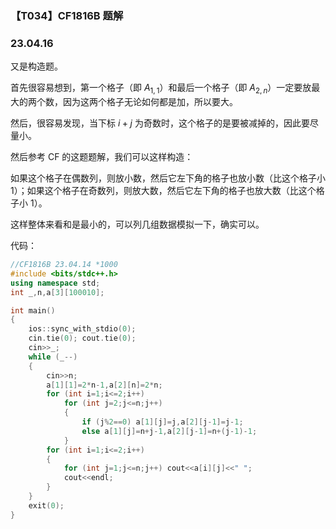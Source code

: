 <head>
    <script src="https://cdn.mathjax.org/mathjax/latest/MathJax.js?config=TeX-AMS-MML_HTMLorMML" type="text/javascript"></script>
    <script type="text/x-mathjax-config">
        MathJax.Hub.Config({
            tex2jax: {
            skipTags: ['script', 'noscript', 'style', 'textarea', 'pre'],
            inlineMath: [['$','$']]
            }
        });
    </script>
</head>

### 【T034】CF1816B 题解
### 23.04.16

又是构造题。

首先很容易想到，第一个格子（即 $A_{1,1}$）和最后一个格子（即 $A_{2,n}$）一定要放最大的两个数，因为这两个格子无论如何都是加，所以要大。

然后，很容易发现，当下标 $i+j$ 为奇数时，这个格子的是要被减掉的，因此要尽量小。 

然后参考 CF 的这题题解，我们可以这样构造：

如果这个格子在偶数列，则放小数，然后它左下角的格子也放小数（比这个格子小 $1$）；如果这个格子在奇数列，则放大数，然后它左下角的格子也放大数（比这个格子小 $1$）。

这样整体来看和是最小的，可以列几组数据模拟一下，确实可以。

代码：

```cpp
//CF1816B 23.04.14 *1000
#include <bits/stdc++.h>
using namespace std;
int _,n,a[3][100010];

int main()
{
    ios::sync_with_stdio(0);
    cin.tie(0); cout.tie(0);
    cin>>_;
    while (_--)
    {
        cin>>n;
        a[1][1]=2*n-1,a[2][n]=2*n;
        for (int i=1;i<=2;i++)
            for (int j=2;j<=n;j++)
            {
                if (j%2==0) a[1][j]=j,a[2][j-1]=j-1;
                else a[1][j]=n+j-1,a[2][j-1]=n+(j-1)-1;
            }
        for (int i=1;i<=2;i++)
        {
            for (int j=1;j<=n;j++) cout<<a[i][j]<<" ";
            cout<<endl;
        }
    }
    exit(0);
}
```
